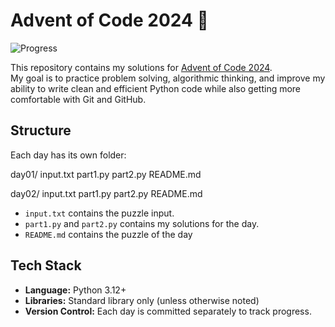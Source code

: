 # Advent of Code 2024 🎄

![Progress](https://img.shields.io/badge/Progress-5%2F25%20days-blue)

This repository contains my solutions for [Advent of Code 2024](https://adventofcode.com/2024).  
My goal is to practice problem solving, algorithmic thinking, and improve my ability to write clean and efficient Python code while also getting more comfortable with Git and GitHub.

## Structure

Each day has its own folder:

day01/
input.txt
part1.py
part2.py
README.md

day02/
input.txt
part1.py
part2.py
README.md

- `input.txt` contains the puzzle input.
- `part1.py` and `part2.py` contains my solutions for the day.
- `README.md` contains the puzzle of the day

## Tech Stack

- **Language:** Python 3.12+
- **Libraries:** Standard library only (unless otherwise noted)
- **Version Control:** Each day is committed separately to track progress.
